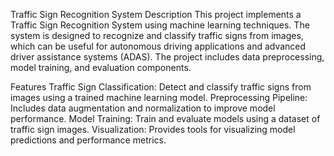 Traffic Sign Recognition System
Description
This project implements a Traffic Sign Recognition System using machine learning techniques. The system is designed to recognize and classify traffic signs from images, which can be useful for autonomous driving applications and advanced driver assistance systems (ADAS). The project includes data preprocessing, model training, and evaluation components.

Features
Traffic Sign Classification: Detect and classify traffic signs from images using a trained machine learning model.
Preprocessing Pipeline: Includes data augmentation and normalization to improve model performance.
Model Training: Train and evaluate models using a dataset of traffic sign images.
Visualization: Provides tools for visualizing model predictions and performance metrics.
